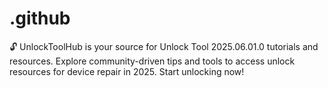 # .github
🔓 UnlockToolHub is your source for Unlock Tool 2025.06.01.0 tutorials and resources. Explore community-driven tips and tools to access unlock resources for device repair in 2025. Start unlocking now!
